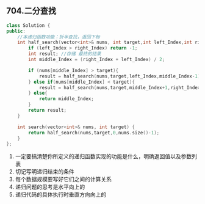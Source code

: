 ## 704.二分查找

```c++
class Solution {
public:
    //本递归函数功能：折半查找，返回下标
    int half_search(vector<int>& nums, int target,int left_Index,int right_Index){
        if (left_Index > right_Index) return -1;
        int result;	//存储 最终的结果
        int middle_Index = (right_Index + left_Index) / 2;

        if (nums[middle_Index] > target){
            result = half_search(nums,target,left_Index,middle_Index-1);
        } else if(nums[middle_Index] < target){
            result = half_search(nums,target,middle_Index+1,right_Index);
        } else{
            return middle_Index;
        }
        return result;
    }

    int search(vector<int>& nums, int target) {
        return half_search(nums,target,0,nums.size()-1);
    }
};
```

1. 一定要搞清楚你所定义的递归函数实现的功能是什么，明确返回值以及参数列表
2. 切记写明递归结束的条件
3. 每个数据规模要写好它们之间的计算关系
4. 递归问题的思考是水平向上的
5. 递归代码的具体执行时垂直方向向上的